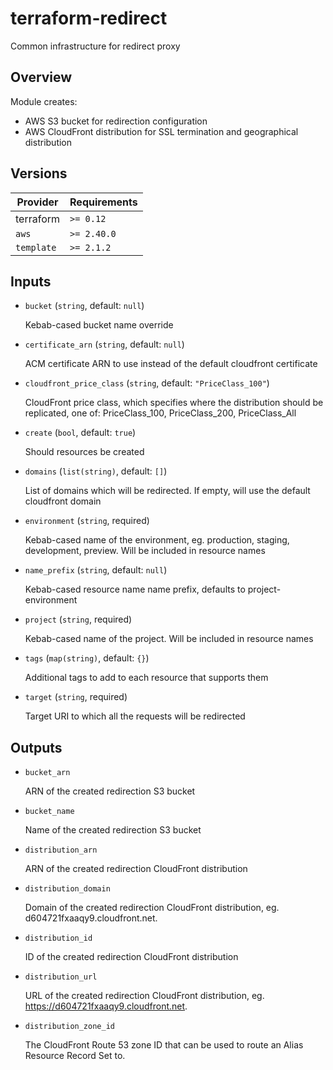 # terraform-redirect

Common infrastructure for redirect proxy

## Overview

Module creates:

- AWS S3 bucket for redirection configuration
- AWS CloudFront distribution for SSL termination and geographical distribution

<!-- bin/docs -->

## Versions

| Provider | Requirements |
|-|-|
| terraform | `>= 0.12` |
| `aws` | `>= 2.40.0` |
| `template` | `>= 2.1.2` |

## Inputs

* `bucket` (`string`, default: `null`)

    Kebab-cased bucket name override

* `certificate_arn` (`string`, default: `null`)

    ACM certificate ARN to use instead of the default cloudfront certificate

* `cloudfront_price_class` (`string`, default: `"PriceClass_100"`)

    CloudFront price class, which specifies where the distribution should be replicated, one of: PriceClass_100, PriceClass_200, PriceClass_All

* `create` (`bool`, default: `true`)

    Should resources be created

* `domains` (`list(string)`, default: `[]`)

    List of domains which will be redirected. If empty, will use the default cloudfront domain

* `environment` (`string`, required)

    Kebab-cased name of the environment, eg. production, staging, development, preview. Will be included in resource names

* `name_prefix` (`string`, default: `null`)

    Kebab-cased resource name name prefix, defaults to project-environment

* `project` (`string`, required)

    Kebab-cased name of the project. Will be included in resource names

* `tags` (`map(string)`, default: `{}`)

    Additional tags to add to each resource that supports them

* `target` (`string`, required)

    Target URI to which all the requests will be redirected



## Outputs

* `bucket_arn`

    ARN of the created redirection S3 bucket

* `bucket_name`

    Name of the created redirection S3 bucket

* `distribution_arn`

    ARN of the created redirection CloudFront distribution

* `distribution_domain`

    Domain of the created redirection CloudFront distribution, eg. d604721fxaaqy9.cloudfront.net.

* `distribution_id`

    ID of the created redirection CloudFront distribution

* `distribution_url`

    URL of the created redirection CloudFront distribution, eg. https://d604721fxaaqy9.cloudfront.net.

* `distribution_zone_id`

    The CloudFront Route 53 zone ID that can be used to route an Alias Resource Record Set to.
